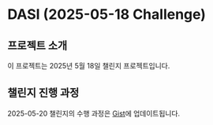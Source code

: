 # DASI (2025-05-18 Challenge)

## 프로젝트 소개

이 프로젝트는 2025년 5월 18일 챌린지 프로젝트입니다.

## 챌린지 진행 과정

2025-05-20 챌린지의 수행 과정은 [Gist](https://gist.github.com)에 업데이트됩니다.
